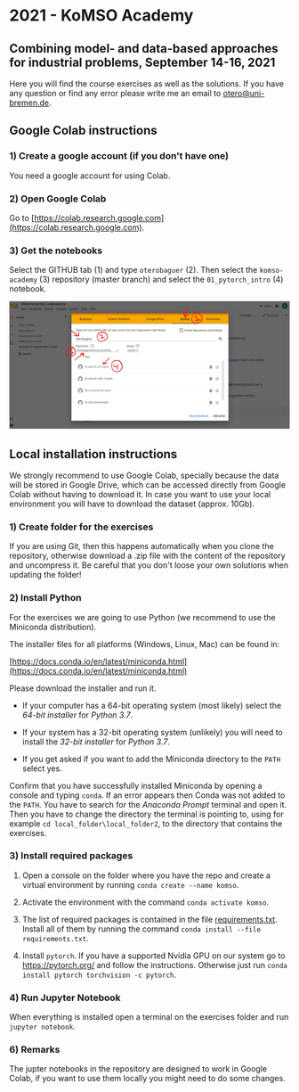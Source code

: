 # 2021 - KoMSO Academy

## Combining model- and data-based approaches for industrial problems, September 14-16, 2021

Here you will find the course exercises as well as the solutions.
If you have any question or find any error please write me an email to otero@uni-bremen.de.

## Google Colab instructions

### 1) Create a google account (if you don't have one)

You need a google account for using Colab.

### 2) Open Google Colab

Go to [https://colab.research.google.com](https://colab.research.google.com).

### 3) Get the notebooks

Select the GITHUB tab (1) and type `oterobaguer` (2). Then select the `komso-academy` (3) repository (master branch) and select the `01_pytorch_intro` (4) notebook.

![](instructions.jpg)

## Local installation instructions

We strongly recommend to use Google Colab, specially because the data will be stored in Google Drive, which can be accessed directly from Google Colab without having to download it. In case you want to use your local environment you will have to download the dataset (approx. 10Gb).

### 1) Create folder for the exercises

If you are using Git, then this happens automatically when you clone the repository, otherwise download a .zip file with the content of the repository and uncompress it. Be careful that you don't loose your own solutions when updating the folder!

### 2) Install Python

For the exercises we are going to use Python (we recommend to use the Miniconda distribution).

The installer files for all platforms (Windows, Linux, Mac) can be found in:

[https://docs.conda.io/en/latest/miniconda.html](https://docs.conda.io/en/latest/miniconda.html)

Please download the installer and run it.

- If your computer has a 64-bit operating system (most likely) select the _64-bit installer_ for _Python 3.7_.

- If your system has a 32-bit operating system (unlikely) you will need to install the _32-bit installer_ for _Python 3.7_.

- If you get asked if you want to add the Miniconda directory to the `PATH` select yes.

Confirm that you have successfully installed Miniconda by opening a console and typing `conda`. If an error appears then Conda was not added to the `PATH`. You have to search for the _Anaconda Prompt_ terminal and open it. Then you have to change the directory the terminal is pointing to, using for example `cd local_folder\local_folder2`, to the directory that contains the exercises.

### 3) Install required packages

1. Open a console on the folder where you have the repo and create a virtual environment by running `conda create --name komso`.

2. Activate the environment with the command `conda activate komso`.

3. The list of required packages is contained in the file [requirements.txt](/requirements.txt). Install all of them by running the command `conda install --file requirements.txt`.

4. Install `pytorch`. If you have a supported Nvidia GPU on our system go to https://pytorch.org/ and follow the instructions. Otherwise just run `conda install pytorch torchvision -c pytorch`.

### 4) Run Jupyter Notebook

When everything is installed open a terminal on the exercises folder and run `jupyter notebook`.

### 6) Remarks

The jupter notebooks in the repository are designed to work in Google Colab, if you want to use them locally you might need to do some changes.
